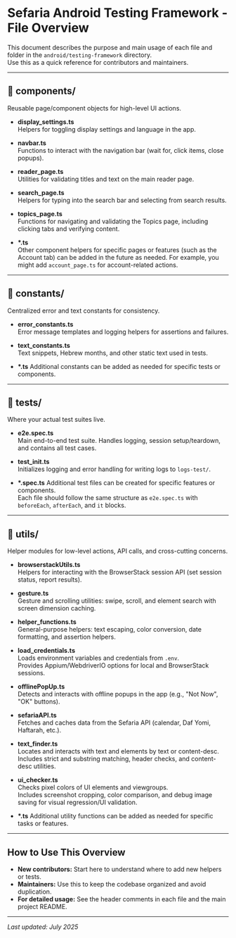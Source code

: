 # Sefaria Android Testing Framework - File Overview

This document describes the purpose and main usage of each file and folder in the `android/testing-framework` directory.  
Use this as a quick reference for contributors and maintainers.

---

## 📁 components/

Reusable page/component objects for high-level UI actions.

- **display_settings.ts**  
  Helpers for toggling display settings and language in the app.

- **navbar.ts**  
  Functions to interact with the navigation bar (wait for, click items, close popups).

- **reader_page.ts**  
  Utilities for validating titles and text on the main reader page.

- **search_page.ts**  
  Helpers for typing into the search bar and selecting from search results.

- **topics_page.ts**  
  Functions for navigating and validating the Topics page, including clicking tabs and verifying content.

- **\*.ts**  
  Other component helpers for specific pages or features (such as the Account tab) can be added in the future as needed. For example, you might add `account_page.ts` for account-related actions.

---

## 📁 constants/

Centralized error and text constants for consistency.

- **error_constants.ts**  
  Error message templates and logging helpers for assertions and failures.

- **text_constants.ts**  
  Text snippets, Hebrew months, and other static text used in tests.

- **\*.ts**
  Additional constants can be added as needed for specific tests or components.

---

## 📁 tests/

Where your actual test suites live.

- **e2e.spec.ts**  
  Main end-to-end test suite. Handles logging, session setup/teardown, and contains all test cases.

- **test_init.ts**  
  Initializes logging and error handling for writing logs to `logs-test/`.

- **\*.spec.ts**
  Additional test files can be created for specific features or components.  
  Each file should follow the same structure as `e2e.spec.ts` with `beforeEach`, `afterEach`, and `it` blocks.

---

## 📁 utils/

Helper modules for low-level actions, API calls, and cross-cutting concerns.

- **browserstackUtils.ts**  
  Helpers for interacting with the BrowserStack session API (set session status, report results).

- **gesture.ts**  
  Gesture and scrolling utilities: swipe, scroll, and element search with screen dimension caching.

- **helper_functions.ts**  
  General-purpose helpers: text escaping, color conversion, date formatting, and assertion helpers.

- **load_credentials.ts**  
  Loads environment variables and credentials from `.env`.  
  Provides Appium/WebdriverIO options for local and BrowserStack sessions.

- **offlinePopUp.ts**  
  Detects and interacts with offline popups in the app (e.g., "Not Now", "OK" buttons).

- **sefariaAPI.ts**  
  Fetches and caches data from the Sefaria API (calendar, Daf Yomi, Haftarah, etc.).

- **text_finder.ts**  
  Locates and interacts with text and elements by text or content-desc.  
  Includes strict and substring matching, header checks, and content-desc utilities.

- **ui_checker.ts**  
  Checks pixel colors of UI elements and viewgroups.  
  Includes screenshot cropping, color comparison, and debug image saving for visual regression/UI validation.

- **\*.ts**
  Additional utility functions can be added as needed for specific tasks or features.
---

## How to Use This Overview

- **New contributors:** Start here to understand where to add new helpers or tests.
- **Maintainers:** Use this to keep the codebase organized and avoid duplication.
- **For detailed usage:** See the header comments in each file and the main project README.

---

_Last updated: July 2025_
